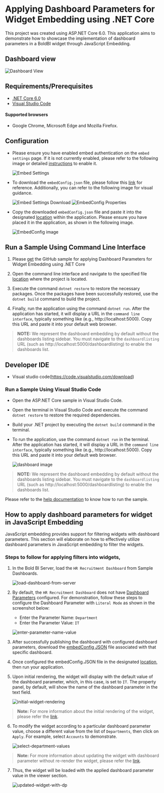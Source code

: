 # Applying Dashboard Parameters for Widget Embedding using .NET Core

This project was created using ASP.NET Core 6.0. This application aims to demonstrate how to showcase the implementation of dashboard parameters in a BoldBI widget through JavaScript Embedding.

## Dashboard view

![Dashboard View](https://github.com/boldbi/aspnet-core-sample/assets/91586758/6c03cba1-beeb-4be2-8a9e-f77f6a3ebf91)

 ## Requirements/Prerequisites

 * [.NET Core 6.0](https://dotnet.microsoft.com/download/dotnet-core)
 * [Visual Studio Code](https://code.visualstudio.com/download)
 
 #### Supported browsers
  
  * Google Chrome, Microsoft Edge and Mozilla Firefox.

 ## Configuration

  * Please ensure you have enabled embed authentication on the `embed settings` page. If it is not currently enabled, please refer to the following image or detailed [instructions](https://help.boldbi.com/site-administration/embed-settings/#get-embed-secret-code) to enable it.

    ![Embed Settings](https://github.com/boldbi/aspnet-core-sample/assets/91586758/b3a81978-9eb4-42b2-92bb-d1e2735ab007)

  * To download the `embedConfig.json` file, please follow this [link](https://help.boldbi.com/site-administration/embed-settings/#get-embed-configuration-file) for reference. Additionally, you can refer to the following image for visual guidance.

     ![Embed Settings Download](https://github.com/boldbi/aspnet-core-sample/assets/91586758/d27d4cfc-6a3e-4c34-975e-f5f22dea6172)
     ![EmbedConfig Properties](https://github.com/boldbi/aspnet-core-sample/assets/91586758/d6ce925a-0d4c-45d2-817e-24d6d59e0d63)

  * Copy the downloaded `embedConfig.json` file and paste it into the designated [location](https://github.com/boldbi/aspnet-core-sample/tree/master/BoldBI.Embed.Sample) within the application. Please ensure you have placed it in the application, as shown in the following image.
    
    ![EmbedConfig image](https://github.com/boldbi/aspnet-core-sample/assets/91586758/bdb83a3e-02e4-4e99-ad57-717438e5ec5c)

 ## Run a Sample Using Command Line Interface 

  1. Please [get](https://github.com/boldbi/samples/tree/master/Scenario%20Based%20Samples/Dashboard-Parameter-In-Widget-Embedding) the GitHub sample for applying Dashboard Parameters for Widget Embedding using .NET Core

  2. Open the command line interface and navigate to the specified file [location](https://github.com/boldbi/samples/tree/master/Scenario%20Based%20Samples/Dashboard-Parameter-In-Widget-Embedding) where the project is located.

  3. Execute the command `dotnet restore` to restore the necessary packages. Once the packages have been successfully restored, use the `dotnet build` command to build the project.
  
  4. Finally, run the application using the command `dotnet run`. After the application has started, it will display a URL in the `command line interface`, typically something like (e.g., http://localhost:5000). Copy this URL and paste it into your default web browser.

> **NOTE:** We represent the dashboard embedding by default without the dashboards listing sidebar. You must navigate to the `dashboardlisting` URL (such as http://localhost:5000/dashboardlisting) to enable the dashboards list.

 ## Developer IDE

  * Visual studio code(https://code.visualstudio.com/download)

  ### Run a Sample Using Visual Studio Code
 
  * Open the ASP.NET Core sample in Visual Studio Code.
   
  * Open the terminal in Visual Studio Code and execute the command `dotnet restore` to restore the required dependencies.
 
  * Build your .NET project by executing the `dotnet build` command in the terminal.
 
  * To run the application, use the command `dotnet run` in the terminal. After the application has started, it will display a URL in the `command line interface`, typically something like (e.g., http://localhost:5000). Copy this URL and paste it into your default web browser.

    ![dashboard image](https://github.com/boldbi/aspnet-core-sample/assets/91586758/6c03cba1-beeb-4be2-8a9e-f77f6a3ebf91)

> **NOTE:** We represent the dashboard embedding by default without the dashboards listing sidebar. You must navigate to the `dashboardlisting` URL (such as http://localhost:5000/dashboardlisting) to enable the dashboards list.

Please refer to the [help documentation](https://help.boldbi.com/embedding-options/embedding-sdk/samples/asp-net-core/#how-to-run-the-sample) to know how to run the sample.

## How to apply dashboard parameters for widget in JavaScript Embedding

JavaScript embedding provides support for filtering widgets with dashboard parameters. This section will elaborate on how to effectively utilize dashboard parameters in JavaScript embedding to filter the widgets.

### Steps to follow for applying filters into widgets,
1. In the Bold BI Server, load the `HR Recruitment Dashboard` from Sample Dashboards.

    ![load-dashboard-from-server](https://github.com/boldbi/samples/assets/92368448/fa007d90-4b55-4d42-9562-9cb120876f4d)

2. By default, the `HR Recruitment Dashboard` does not have [Dashboard Parameters](https://help.boldbi.com/cloud-bi/working-with-data-source/configuring-dashboard-parameters/#configuring-dashboard-parameters) configured. For demonstration, follow these steps to configure the Dashboard Parameter with `Literal Mode` as shown in the screenshot below:

    * Enter the Parameter Name: `Department`
    * Enter the Parameter Value: `IT`

    ![enter-parameter-name-value](https://github.com/boldbi/samples/assets/92368448/d4041b0a-517a-4c3d-abf7-c05e25615630)

3. After successfully publishing the dashboard with configured dashboard parameters, download the [embedConfig JSON](https://help.boldbi.com/site-administration/embed-settings/#get-embed-configuration-file) file associated with that specific dashboard. 

4. Once configured the embedConfig.JSON file in the designated [location](https://github.com/boldbi/aspnet-core-sample/tree/master/BoldBI.Embed.Sample), then run your application.

5. Upon initial rendering, the widget will display with the default value of the dashboard parameter, which, in this case, is set to `IT`. The property panel, by default, will show the name of the dashboard parameter in the text field. 

      ![initial-widget-rendering](https://github.com/boldbi/samples/assets/92368448/14b07a07-0f18-42e8-a130-f85a092ffffa)

>**Note:** For more information about the initial rendering of the widget, please refer the [link](https://help.boldbi.com/embedding-options/embedding-sdk/embedding-a-widget/).

6.  To modify the widget according to a particular dashboard parameter value, choose a different value from the list of `Departments`, then click on `Apply`. For example, select `Accounts` to demonstrate.

    ![select-department-values](https://github.com/boldbi/samples/assets/92368448/6003e0dc-216f-4654-9217-4ff76cac32d0)

>**Note:** For more information about updating the widget with dashboard parameter without re-render the widget, please refer the [link](https://help.boldbi.com/embedding-options/embedding-sdk/embedding-api-reference/methods/#updatefilters).

7. Thus, the widget will be loaded with the applied dashboard parameter value in the viewer section.

    ![updated-widget-with-dp](https://github.com/boldbi/samples/assets/92368448/1c9ff397-9b63-465d-9697-ffa2006ed247)
